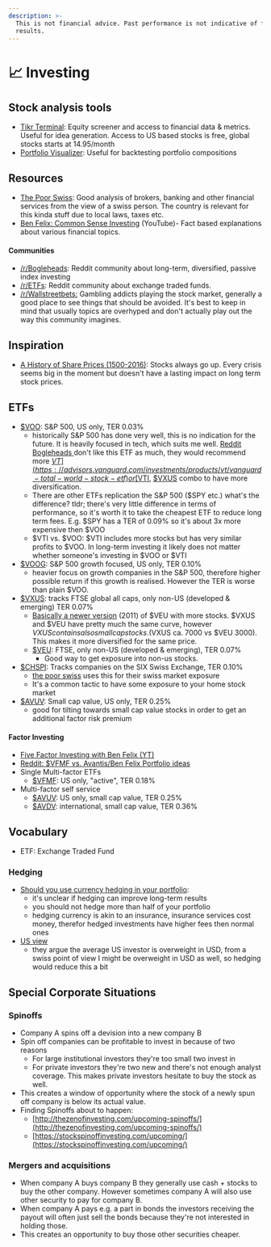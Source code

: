 ```yaml
---
description: >-
  This is not financial advice. Past performance is not indicative of future
  results.
---
```


# 📈 Investing

## Stock analysis tools

* [Tikr Terminal](https://tikr.com/): Equity screener and access to financial data & metrics. Useful for idea generation. Access to US based stocks is free, global stocks starts at 14.95/month
* [Portfolio Visualizer](https://www.portfoliovisualizer.com/backtest-portfolio): Useful for backtesting portfolio compositions

## Resources

* [The Poor Swiss](https://thepoorswiss.com/): Good analysis of brokers, banking and other financial services from the view of a swiss person. The country is relevant for this kinda stuff due to local laws, taxes etc.
* [Ben Felix: Common Sense Investing](https://www.youtube.com/c/BenFelixCSI) (YouTube)- Fact based explanations about various financial topics.

#### Communities

* [/r/Bogleheads](https://reddit.com/r/bogleheads): Reddit community about long-term, diversified, passive index investing
* [/r/ETFs](https://www.reddit.com/r/ETFs/): Reddit community about exchange traded funds.
* [/r/Wallstreetbets:](https://www.reddit.com/r/wallstreetbets/) Gambling addicts playing the stock market, generally a good place to see things that should be avoided. It's best to keep in mind that usually topics are overhyped and don't actually play out the way this community imagines.

## Inspiration

* [A History of Share Prices (1500-2016)](https://www.trendfollowing.com/pdfs/500.pdf): Stocks always go up. Every crisis seems big in the moment but doesn't have a lasting impact on long term stock prices.

## ETFs

* [$VOO](https://investor.vanguard.com/investment-products/etfs/profile/voo): S\&P 500, US only, TER 0.03%
  * historically S\&P 500 has done very well, this is no indication for the future. It is heavily focused in tech, which suits me well. [Reddit Bogleheads ](https://www.reddit.com/r/Bogleheads)don't like this ETF as much, they would recommend more [$VT](https://advisors.vanguard.com/investments/products/vt/vanguard-total-world-stock-etf) or [$VTI](https://investor.vanguard.com/investment-products/etfs/profile/vti), [$VXUS](https://investor.vanguard.com/investment-products/etfs/profile/vxus) combo to have more diversification.
  * There are other ETFs replication the S\&P 500 ($SPY etc.) what's the difference? tldr; there's very little difference in terms of performance, so it's worth it to take the cheapest ETF to reduce long term fees. E.g. $SPY has a TER of 0.09% so it's about 3x more expensive then $VOO
  * $VTI vs. $VOO: $VTI includes more stocks but has very similar profits to $VOO. In long-term investing it likely does not matter whether someone's investing in $VOO or $VTI
* [$VOOG](https://investor.vanguard.com/investment-products/etfs/profile/voog): S\&P 500 growth focused, US only, TER 0.10%
  * heavier focus on growth companies in the S\&P 500, therefore higher possible return if this growth is realised. However the TER is worse than plain $VOO.
* [$VXUS](https://investor.vanguard.com/investment-products/etfs/profile/vxus): tracks FTSE global all caps, only non-US (developed & emerging) TER 0.07%
  * [Basically a newer version](https://www.optimizedportfolio.com/vxus-vs-veu/) (2011) of $VEU with more stocks. $VXUS and $VEU have pretty much the same curve, however $VXUS contains also small cap stocks. ($VXUS ca. 7000 vs $VEU 3000). This makes it more diversified for the same price.&#x20;
  * [$VEU](https://investor.vanguard.com/investment-products/etfs/profile/veu): FTSE, only non-US (developed & emerging), TER 0.07%
    * Good way to get exposure into non-us stocks.
* [$CHSPI](https://www.ishares.com/ch/individual/en/products/264107/ishares-spi-ch-fund): Tracks companies on the SIX Swiss Exchange, TER 0.10%
  * [the poor swiss](https://thepoorswiss.com/portfolio/) uses this for their swiss market exposure
  * It's a common tactic to have some exposure to your home stock market
* [$AVUV](https://www.avantisinvestors.com/content/avantis/en/investments/avantis-u-s-small-cap-value-etf.html): Small cap value, US only, TER 0.25%
  * good for tilting towards small cap value stocks in order to get an additional factor risk premium

#### Factor Investing

* [Five Factor Investing with Ben Felix (YT)](https://www.youtube.com/watch?v=jKWbW7Wgm0w)
* [Reddit: $VFMF vs. Avantis/Ben Felix Portfolio ideas](https://www.reddit.com/r/Bogleheads/comments/mnvz7p/why\_so\_little\_discussion\_about\_vanguards/)
* Single Multi-factor ETFs
  * [$VFMF](https://investor.vanguard.com/investment-products/etfs/profile/vfmf): US only, "active", TER 0.18%
* Multi-factor self service
  * [$AVUV](https://etfdb.com/etf/AVUV/#etf-ticker-profile): US only, small cap value, TER 0.25%
  * [$AVDV](https://etfdb.com/etf/AVDV):  international, small cap value, TER 0.36%

## Vocabulary

* ETF: Exchange Traded Fund

### Hedging

* [Should you use currency hedging in your portfolio](https://thepoorswiss.com/currency-hedging-portfolio/):&#x20;
  * it's unclear if hedging can improve long-term results
  * you should not hedge more than half of your portfolio
  * hedging currency is akin to an insurance, insurance services cost money, therefor hedged investments have higher fees then normal ones
* [US view](https://am.jpmorgan.com/us/en/asset-management/adv/insights/market-insights/market-updates/on-the-minds-of-investors/should-investors-hedge-the-currency-when-investing-in-international-equities/)
  * they argue the average US investor is overweight in USD, from a swiss point of view I might be overweight in USD as well, so hedging would reduce this a bit

## Special Corporate Situations

### Spinoffs

* Company A spins off a devision into a new company B
* Spin off companies can be profitable to invest in because of two reasons
  * For large institutional investors they're too small two invest in
  * For private investors they're two new and there's not enough analyst coverage. This makes private investors hesitate to buy the stock as well.
* This creates a window of opportunity where the stock of a newly spun off company is below its actual value.
* Finding Spinoffs about to happen:
  * [http://thezenofinvesting.com/upcoming-spinoffs/](http://thezenofinvesting.com/upcoming-spinoffs/)
  * [https://stockspinoffinvesting.com/upcoming/](https://stockspinoffinvesting.com/upcoming/)

### Mergers and acquisitions

* When company A buys company B they generally use cash + stocks to buy the other company. However sometimes company A will also use other security to pay for company B.
* When company A pays e.g. a part in bonds the investors receiving the payout will often just sell the bonds because they're not interested in holding those.
* This creates an opportunity to buy those other securities cheaper.
